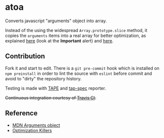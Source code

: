 # atoa

Converts javascript "arguments" object into array.

Instead of the using the widespread `Array.prototype.slice` method, it copies the `arguments` items into a real array for better optimization, as explained [here](https://developer.mozilla.org/en-US/docs/Web/JavaScript/Reference/Functions/arguments) (look at the **Important** alert) and [here](https://github.com/petkaantonov/bluebird/wiki/Optimization-killers#32-leaking-arguments).

## Contribution

Fork it and start to edit. There is a `git pre-commit` hook which is installed on `npm preinstall` in order to lint the source with `eslint` before commit and avoid to "dirty" the repository history.

Testing is made with [TAPE](https://github.com/substack/tape) and [tap-spec](https://github.com/scottcorgan/tap-spec) reporter.

~~Continuous integration courtesy of [Travis CI](https://travis-ci.org/).~~

## Reference

- [MDN Arguments object](https://developer.mozilla.org/en-US/docs/Web/JavaScript/Reference/Functions/arguments)
- [Optimization Killers](https://github.com/petkaantonov/bluebird/wiki/Optimization-killers#32-leaking-arguments)
